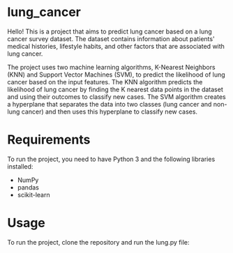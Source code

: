 # lung_cancer
Hello! This is a project that aims to predict lung cancer based on a lung cancer survey dataset. The dataset contains information about patients' medical histories, lifestyle habits, and other factors that are associated with lung cancer.

The project uses two machine learning algorithms, K-Nearest Neighbors (KNN) and Support Vector Machines (SVM), to predict the likelihood of lung cancer based on the input features. The KNN algorithm predicts the likelihood of lung cancer by finding the K nearest data points in the dataset and using their outcomes to classify new cases. The SVM algorithm creates a hyperplane that separates the data into two classes (lung cancer and non-lung cancer) and then uses this hyperplane to classify new cases.

# Requirements

To run the project, you need to have Python 3 and the following libraries installed:

- NumPy
- pandas
- scikit-learn

# Usage

To run the project, clone the repository and run the lung.py file:

